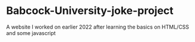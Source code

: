 # Babcock-University-joke-project
A website I worked on earlier 2022 after learning the basics on HTML/CSS and some javascript
